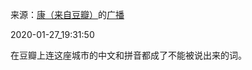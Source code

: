 来源：[康（来自豆瓣）](https://www.douban.com/people/smokysmoky/)的[广播](https://www.douban.com/people/smokysmoky/status/2776253984/)


2020-01-27_19:31:50


在豆瓣上连这座城市的中文和拼音都成了不能被说出来的词。

